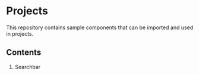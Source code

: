 
# Projects
This repository contains sample components that can be imported and used in projects.

## Contents
1. Searchbar
